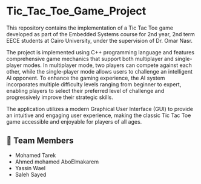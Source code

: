 # Tic_Tac_Toe_Game_Project
This repository contains the implementation of a Tic Tac Toe game developed as part of the Embedded Systems course for 2nd year, 2nd term EECE students at Cairo University, under the supervision of Dr. Omar Nasr.

The project is implemented using C++ programming language and features comprehensive game mechanics that support both multiplayer and single-player modes. In multiplayer mode, two players can compete against each other, while the single-player mode allows users to challenge an intelligent AI opponent. To enhance the gaming experience, the AI system incorporates multiple difficulty levels ranging from beginner to expert, enabling players to select their preferred level of challenge and progressively improve their strategic skills.

The application utilizes a modern Graphical User Interface (GUI) to provide an intuitive and engaging user experience, making the classic Tic Tac Toe game accessible and enjoyable for players of all ages.

## 👥 Team Members

- Mohamed Tarek
- Ahmed mohamed AboElmakarem
- Yassin Wael
- Saleh Sayed

